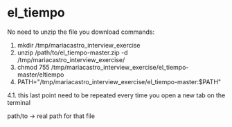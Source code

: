 # el_tiempo
 No need to unzip the file you download
commands: 

1. mkdir /tmp/mariacastro_interview_exercise
2. unzip /path/to/el_tiempo-master.zip -d /tmp/mariacastro_interview_exercise/
3. chmod 755 /tmp/mariacastro_interview_exercise/el_tiempo-master/eltiempo 
4. PATH="/tmp/mariacastro_interview_exercise/el_tiempo-master:$PATH"

4.1. this last point need to be repeated every time you open a new tab on the terminal

path/to -> real path for that file
